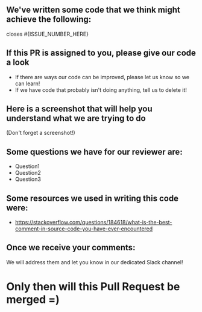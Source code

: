 ## We've written some code that we think might achieve the following:

closes #{ISSUE_NUMBER_HERE}

## If this PR is assigned to you, please give our code a look

* If there are ways our code can be improved, please let us know so we can learn!
* If we have code that probably isn't doing anything, tell us to delete it!

## Here is a screenshot that will help you understand what we are trying to do

(Don't forget a screenshot!)

## Some questions we have for our reviewer are:

* Question1
* Question2
* Question3

## Some resources we used in writing this code were:

* https://stackoverflow.com/questions/184618/what-is-the-best-comment-in-source-code-you-have-ever-encountered

## Once we receive your comments:

We will address them and let you know in our dedicated Slack channel!

# Only then will this Pull Request be merged =)
